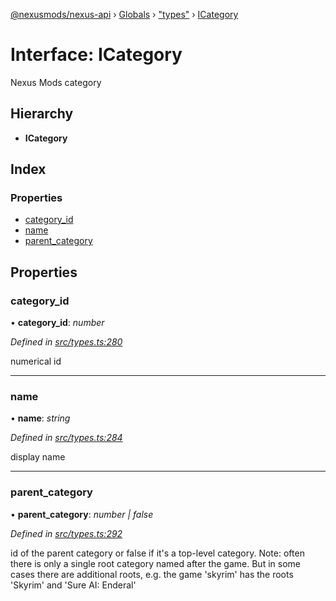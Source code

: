 [@nexusmods/nexus-api](../README.md) › [Globals](../globals.md) › ["types"](../modules/_types_.md) › [ICategory](_types_.icategory.md)

# Interface: ICategory

Nexus Mods category

## Hierarchy

* **ICategory**

## Index

### Properties

* [category_id](_types_.icategory.md#category_id)
* [name](_types_.icategory.md#name)
* [parent_category](_types_.icategory.md#parent_category)

## Properties

###  category_id

• **category_id**: *number*

*Defined in [src/types.ts:280](https://github.com/Nexus-Mods/node-nexus-api/blob/5dbdef6/src/types.ts#L280)*

numerical id

___

###  name

• **name**: *string*

*Defined in [src/types.ts:284](https://github.com/Nexus-Mods/node-nexus-api/blob/5dbdef6/src/types.ts#L284)*

display name

___

###  parent_category

• **parent_category**: *number | false*

*Defined in [src/types.ts:292](https://github.com/Nexus-Mods/node-nexus-api/blob/5dbdef6/src/types.ts#L292)*

id of the parent category or false if it's a top-level
category.
Note: often there is only a single root category named after the game.
But in some cases there are additional roots, e.g. the game 'skyrim' has
the roots 'Skyrim' and 'Sure AI: Enderal'

